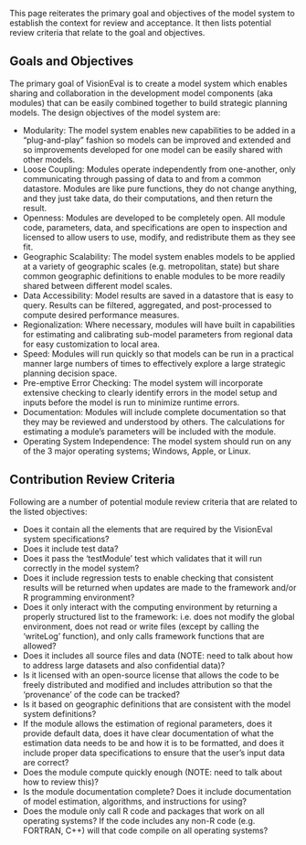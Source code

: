 This page reiterates the primary goal and objectives of the model system to establish the context for review and acceptance. It then lists potential review criteria that relate to the goal and objectives.

## Goals and Objectives
The primary goal of VisionEval is to create a model system which enables sharing and collaboration in the development model components (aka modules) that can be easily combined together to build strategic planning models. The design objectives of the model system are:
  - Modularity: The model system enables new capabilities to be added in a “plug-and-play” fashion so models can be improved and extended and so improvements developed for one model can be easily shared with other models.
  - Loose Coupling: Modules operate independently from one-another, only communicating through passing of data to and from a common datastore. Modules are like pure functions, they do not change anything, and they just take data, do their computations, and then return the result.
  - Openness: Modules are developed to be completely open. All module code, parameters, data, and specifications are open to inspection and licensed to allow users to use, modify, and redistribute them as they see fit.
  - Geographic Scalability: The model system enables models to be applied at a variety of geographic scales (e.g. metropolitan, state) but share common geographic definitions to enable modules to be more readily shared between different model scales.
  - Data Accessibility: Model results are saved in a datastore that is easy to query. Results can be filtered, aggregated, and post-processed to compute desired performance measures.
  - Regionalization: Where necessary, modules will have built in capabilities for estimating and calibrating sub-model parameters from regional data for easy customization to local area.
  - Speed: Modules will run quickly so that models can be run in a practical manner large numbers of times to effectively explore a large strategic planning decision space.
  - Pre-emptive Error Checking: The model system will incorporate extensive checking to clearly identify errors in the model setup and inputs before the model is run to minimize runtime errors.
  - Documentation: Modules will include complete documentation so that they may be reviewed and understood by others. The calculations for estimating a module’s parameters will be included with the module.
  - Operating System Independence: The model system should run on any of the 3 major operating systems; Windows, Apple, or Linux.

## Contribution Review Criteria
Following are a number of potential module review criteria that are related to the listed objectives:
  - Does it contain all the elements that are required by the VisionEval system specifications?
  - Does it include test data?
  - Does it pass the ‘testModule’ test which validates that it will run correctly in the model system?
  - Does it include regression tests to enable checking that consistent results will be returned when updates are made to the framework and/or R programming environment?
  - Does it only interact with the computing environment by returning a properly structured list to the framework: i.e. does not modify the global environment, does not read or write files (except by calling the ‘writeLog’ function), and only calls framework functions that are allowed?
  - Does it includes all source files and data (NOTE: need to talk about how to address large datasets and also confidential data)?
  - Is it licensed with an open-source license that allows the code to be freely distributed and modified and includes attribution so that the ‘provenance’ of the code can be tracked?
  - Is it based on geographic definitions that are consistent with the model system definitions?
  - If the module allows the estimation of regional parameters, does it provide default data, does it have clear documentation of what the estimation data needs to be and how it is to be formatted, and does it include proper data specifications to ensure that the user’s input data are correct?
  - Does the module compute quickly enough (NOTE: need to talk about how to review this)?
  - Is the module documentation complete? Does it include documentation of model estimation, algorithms, and instructions for using?
  - Does the module only call R code and packages that work on all operating systems? If the code includes any non-R code (e.g. FORTRAN, C++) will that code compile on all operating systems?
